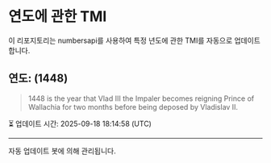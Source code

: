 
# 연도에 관한 TMI

이 리포지토리는 numbersapi를 사용하여 특정 년도에 관한 TMI를 자동으로 업데이트합니다.

## 연도: (1448)
> 1448 is the year that Vlad III the Impaler becomes reigning Prince of Wallachia for two months before being deposed by Vladislav II.

⏳ 업데이트 시간: 2025-09-18 18:14:58 (UTC)

---
자동 업데이트 봇에 의해 관리됩니다.
